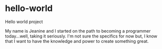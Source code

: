 # hello-world
Hello world project

My name is Jeanine and I started on the path to becoming a programmer today...well, taking it seriously. I'm not sure the specifics for now but, I know that I want to have the knowledge and power to create something great.
